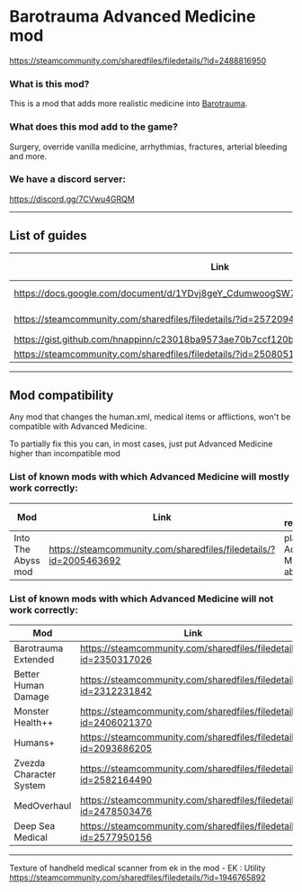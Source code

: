 # Barotrauma Advanced Medicine mod

<https://steamcommunity.com/sharedfiles/filedetails/?id=2488816950>

### What is this mod?

This is a mod that adds more realistic medicine into [Barotrauma](https://barotraumagame.com).

### What does this mod add to the game?

Surgery, override vanilla medicine, arrhythmias, fractures, arterial bleeding and more.

### We have a discord server:

<https://discord.gg/7CVwu4GRQM>

---

## List of guides

Link | Up to date? | Language
-- | -- | --
<https://docs.google.com/document/d/1YDvj8geY_CdumwoogSW73Anz7nhhu64ASTH2nLnu2nU> | A bit outdated | English
<https://steamcommunity.com/sharedfiles/filedetails/?id=2572094170> | A bit outdated | Russian
<https://gist.github.com/hnappinn/c23018ba9573ae70b7ccf120b4fbe2d0> | Outdated | English
<https://steamcommunity.com/sharedfiles/filedetails/?id=2508051334> | Outdated | Russian

---

## Mod compatibility

Any mod that changes the human.xml, medical items or afflictions, won't be compatible with Advanced Medicine.

To partially fix this you can, in most cases, just put Advanced Medicine higher than incompatible mod

### List of known mods with which Advanced Medicine will mostly work correctly:

Mod | Link | Special requirments
-- | -- | --
Into The Abyss mod | <https://steamcommunity.com/sharedfiles/filedetails/?id=2005463692> | place Advanced Medicine above it


### List of known mods with which Advanced Medicine will not work correctly:

Mod | Link
-- | --
Barotrauma Extended | <https://steamcommunity.com/sharedfiles/filedetails/?id=2350317026>
Better Human Damage | <https://steamcommunity.com/sharedfiles/filedetails/?id=2312231842>
Monster Health++ | <https://steamcommunity.com/sharedfiles/filedetails/?id=2406021370>
Humans+ | <https://steamcommunity.com/sharedfiles/filedetails/?id=2093686205>
Zvezda Character System | <https://steamcommunity.com/sharedfiles/filedetails/?id=2582164490>
MedOverhaul | <https://steamcommunity.com/sharedfiles/filedetails/?id=2478503476>
Deep Sea Medical | https://steamcommunity.com/sharedfiles/filedetails/?id=2577950156

---

Texture of handheld medical scanner from ek in the mod - EK : Utility <https://steamcommunity.com/sharedfiles/filedetails/?id=1946765892>
